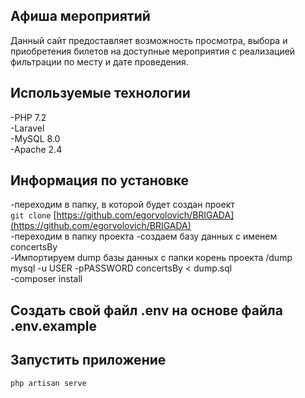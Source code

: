 ## Афиша мероприятий
Данный сайт предоставляет возможность просмотра, выбора и приобретения билетов на доступные мероприятия с реализацией фильтрации по месту  и дате проведения. 
## Используемые технологии  
-PHP 7.2  
-Laravel  
-MySQL 8.0  
-Apache 2.4  
## Информация по установке  
-переходим в папку, в которой будет создан проект  
`git clone` [https://github.com/egorvolovich/BRIGADA](https://github.com/egorvolovich/BRIGADA)  
-переходим в папку проекта 
-создаем базу данных с именем concertsBy  
-Импортируем dump базы данных с папки корень проекта /dump  
    mysql -u USER -pPASSWORD concertsBy < dump.sql  
-composer install  
## Создать свой файл .env на основе файла .env.example  
     
## Запустить приложение   
    php artisan serve    
